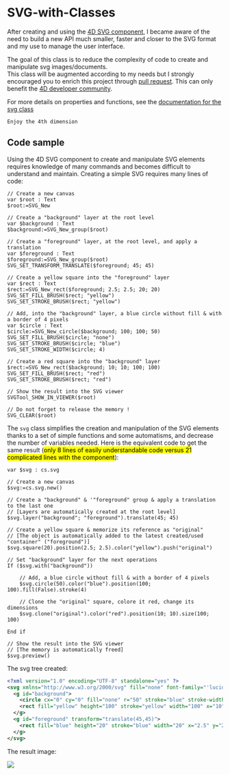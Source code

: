 # SVG-with-Classes

After creating and using the [4D SVG component](https://doc.4d.com/4Dv19/4D/19/4D-SVG-Component.100-5461938.en.html), I became aware of the need to build a new API much smaller, faster and closer to the SVG format and my use to manage the user interface. 

The goal of this class is to reduce the complexity of code to create and manipulate svg images/documents.
<br/>This class will be augmented according to my needs but I strongly encouraged you to enrich this project through [pull request](https://github.com/vdelachaux/SVG-with-Classes/pulls). This can only benefit the [4D developer community](https://discuss.4d.com/search?q=4D%20for%20iOS). 

For more details on properties and functions, see the [documentation for the svg class](Documentation/Classes/svg.md)

`Enjoy the 4th dimension`

## Code sample
Using the 4D SVG component to create and manipulate SVG elements requires knowledge of many commands and becomes difficult to understand and maintain. Creating a simple SVG requires many lines of code:

```4d
// Create a new canvas
var $root : Text
$root:=SVG_New
	
// Create a "background" layer at the root level
var $background : Text 
$background:=SVG_New_group($root)
	
// Create a "foreground" layer, at the root level, and apply a translation
var $foreground : Text
$foreground:=SVG_New_group($root)
SVG_SET_TRANSFORM_TRANSLATE($foreground; 45; 45)
	
// Create a yellow square into the "foreground" layer
var $rect : Text
$rect:=SVG_New_rect($foreground; 2.5; 2.5; 20; 20)
SVG_SET_FILL_BRUSH($rect; "yellow")
SVG_SET_STROKE_BRUSH($rect; "yellow")
	
// Add, into the "background" layer, a blue circle without fill & with a border of 4 pixels
var $circle : Text
$circle:=SVG_New_circle($background; 100; 100; 50)
SVG_SET_FILL_BRUSH($circle; "none")
SVG_SET_STROKE_BRUSH($circle; "blue")
SVG_SET_STROKE_WIDTH($circle; 4)
	
// Create a red square into the "background" layer
$rect:=SVG_New_rect($background; 10; 10; 100; 100)
SVG_SET_FILL_BRUSH($rect; "red")
SVG_SET_STROKE_BRUSH($rect; "red")
	
// Show the result into the SVG viewer
SVGTool_SHOW_IN_VIEWER($root)
	
// Do not forget to release the memory !
SVG_CLEAR($root)
```
The `svg` class simplifies the creation and manipulation of the SVG elements thanks to a set of simple functions and some automatisms, and decrease the number of variables needed. Here is the equivalent code to get the same result (<mark>only 8 lines of easily understandable code versus 21 complicated lines with the component</mark>):

```4d
var $svg : cs.svg
	
// Create a new canvas
$svg:=cs.svg.new()
	
// Create a "background" & '"foreground" group & apply a translation to the last one
// [Layers are automatically created at the root level]
$svg.layer("background"; "foreground").translate(45; 45)
	
// Create a yellow square & memorize its reference as "original"
// [The object is automatically added to the latest created/used "container" ("foreground")]
$svg.square(20).position(2.5; 2.5).color("yellow").push("original")
	
// Set "background" layer for the next operations
If ($svg.with("background"))
	
	// Add, a blue circle without fill & with a border of 4 pixels
	$svg.circle(50).color("blue").position(100; 100).fill(False).stroke(4)
		
	// Clone the "original" square, colore it red, change its dimensions
	$svg.clone("original").color("red").position(10; 10).size(100; 100)
		
End if 
	
// Show the result into the SVG viewer
// [The memory is automatically freed]
$svg.preview()
```
The svg tree created:

```xml
<?xml version="1.0" encoding="UTF-8" standalone="yes" ?>
<svg xmlns="http://www.w3.org/2000/svg" fill="none" font-family="'lucida grande','segoe UI',sans-serif" font-size="12" preserveAspectRatio="none" shape-rendering="crispEdges" stroke="black" text-rendering="geometricPrecision" viewport-fill="none" xmlns:xlink="http://www.w3.org/1999/xlink">
  <g id="background">
    <circle cx="0" cy="0" fill="none" r="50" stroke="blue" stroke-width="4" transform="translate(100,100)"/>
    <rect fill="yellow" height="100" stroke="yellow" width="100" x="10" y="10"/>
  </g>
  <g id="foreground" transform="translate(45,45)">
    <rect fill="blue" height="20" stroke="blue" width="20" x="2.5" y="2.5"/>
  </g>
</svg>
```
The result image:

<img src="Documentation/svg.png">
 
